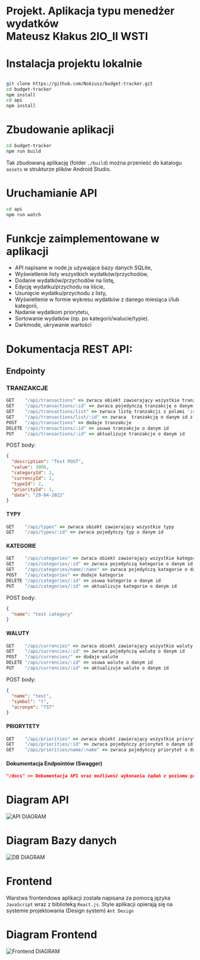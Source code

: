# Projekt. Aplikacja typu menedżer wydatków <br/> Mateusz Kłakus 2IO_II WSTI

# Instalacja projektu lokalnie

##

```bash
git clone https://github.com/Nokiusz/budget-tracker.git
cd budget-tracker
npm install
cd api
npm install
```

# Zbudowanie aplikacji

```bash
cd budget-tracker
npm run build
```

Tak zbudowaną aplikację (folder `./build`) można przenieść do katalogu `assets` w strukturze plików Android Studio.

# Uruchamianie API

```bash
cd api
npm run watch
```

# Funkcje zaimplementowane w aplikacji

- API napisane w node.js używające bazy danych SQLite,
- Wyświetlenie listy wszystkich wydatków/przychodów,
- Dodanie wydatków/przychodów na listę,
- Edycję wydatku/przychodu na liście,
- Usunięcie wydatku/przychodu z listy,
- Wyświetlenie w formie wykresu wydatków z danego miesiąca i/lub kategorii,
- Nadanie wydatkom priorytetu,
- Sortowanie wydatków (np. po kategorii/walucie/typie).
- Darkmode, ukrywanie wartości

# Dokumentacja REST API:

## Endpointy

### TRANZAKCJE

```js
GET    "/api/transactions" => zwraca obiekt zawierający wszystkie tranzakcje
GET    "/api/transactions/:id" => zwraca pojedyńczą tranzakcję o danym id
GET    "/api/transactions/list" => zwraca listę tranzakcji z polami 'id' podmienionymi na odpowiednie wartości z tabel słownikowych
GET    "/api/transactions/list/:id" => zwraca  tranzakcję o danym id z polami 'id' podmienionymi na odpowiednie wartości z tabel słownikowych
POST   "/api/transactions" => dodaje tranzakcje
DELETE "/api/transactions/:id" => usuwa tranzakcje o danym id
PUT    "/api/transactions/:id" => aktualizuje tranzakcje o danym id
```

POST body:

```json
{
  "description": "Test POST",
  "value": 3000,
  "categoryId": 2,
  "currencyId": 1,
  "typeId": 2,
  "priorityId": 1,
  "date": "29-04-2022"
}
```

#### TYPY

```js
GET    "/api/types" => zwraca obiekt zawierający wszystkie typy
GET    "/api/types/:id" => zwraca pojedyńczy typ o danym id
```

#### KATEGORIE

```js
GET    "/api/categories" => zwraca obiekt zawierający wszystkie kategorie
GET    "/api/categories/:id" => zwraca pojedyńczą kategorie o danym id
GET    "/api/categories/name/:name" => zwraca pojedyńczą kategorie o danej nazwie
POST   "/api/categories" => dodaje kategorie
DELETE "/api/categories/:id" => usuwa kategorie o danym id
PUT    "/api/categories/:id" => aktualizuje kategorie o danym id
```

POST body:

```json
{
  "name": "test category"
}
```

#### WALUTY

```js
GET    "/api/currencies" => zwraca obiekt zawierający wszystkie waluty
GET    "/api/currencies/:id" => zwraca pojedyńczą walutę o danym id
POST   "/api/currencies/" => dodaje walute
DELETE "/api/currencies/:id" => usuwa walute o danym id
PUT    "/api/currencies/:id" => aktualizuje walute o danym id
```

POST body:

```json
{
  "name": "test",
  "symbol": "t",
  "acronym": "TST"
}
```

#### PRIORYTETY

```js
GET    "/api/priorities" => zwraca obiekt zawierający wszystkie priorytety
GET    "/api/priorities/:id" => zwraca pojedyńczy priorytet o danym id
GET    "/api/priorities/name/:name" => zwraca pojedyńczy priorytet o danej nazwie
```

#### Dokumentacja Endpointów (Swagger)

```json
"/docs" => Dokumentacja API oraz możliwość wykonania żądań z poziomu przeglądarki
```

# Diagram API

![API DIAGRAM](./public/api.svg)

# Diagram Bazy danych

![DB DIAGRAM](./public/db.svg)

# Frontend

Warstwa frontendowa aplikacji została napisana za pomocą języka `JavaScript` wraz z biblioteką `React.js`. Style aplikacji opierają się na systemie projektowania (Design system) `Ant Design`
# Diagram Frontend

![Frontend DIAGRAM](./public/fe.svg)


